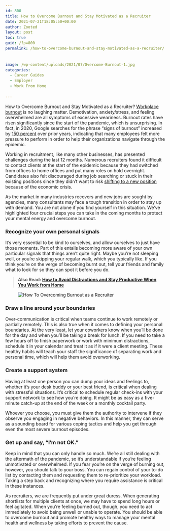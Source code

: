 ```yaml
---
id: 800
title: How to Overcome Burnout and Stay Motivated as a Recruiter
date: 2021-07-21T18:05:50+00:00
author: Zooted
layout: post
toc: true
guid: /?p=800
permalink: /how-to-overcome-burnout-and-stay-motivated-as-a-recruiter/


image: /wp-content/uploads/2021/07/Overcome-Burnout-1.jpg
categories:
  - Career Guides
  - Employer
  - Work From Home
 
---
```

How to Overcome Burnout and Stay Motivated as a Recruiter? [Workplace burnout](/how-to-overcome-workplace-burnout/) is no laughing matter. Demotivation, anxiety/stress, and feeling overwhelmed are all symptoms of excessive weariness. Burnout rates have risen significantly since the start of the pandemic, which is unsurprising. In fact, in 2020, Google searches for the phrase &#8220;signs of burnout&#8221; increased by [150 percent](https://www.thehrdirector.com/business-news/diversity-and-equality-inclusion/uk-heading-towards-burnout-breakpoint/) over prior years, indicating that many employees felt more pressure to perform in order to help their organizations navigate through the epidemic.

Working in recruitment, like many other businesses, has presented challenges during the last 12 months. Numerous recruiters found it difficult to contact clients at the start of the epidemic because they had switched from offices to home offices and put many roles on hold overnight. Candidates also felt discouraged during job searching or stuck in their existing positions since they didn&#8217;t want to risk [shifting to a new position](/how-to-changing-career-without-losing-your-mind-or-yourself/) because of the economic crisis.

As the market in many industries recovers and new jobs are sought by agencies, many consultants may face a tough transition in order to stay up with demand. You are not alone if you find yourself in this situation. We&#8217;ve highlighted four crucial steps you can take in the coming months to protect your mental energy and overcome burnout.

### **Recognize your own personal signals**

It&#8217;s very essential to be kind to ourselves, and allow ourselves to just have those moments. Part of this entails becoming more aware of your own particular signals that things aren&#8217;t quite right. Maybe you&#8217;re not sleeping well, or you&#8217;re skipping your regular walk, which you typically like. If you think you&#8217;re on the verge of becoming burnt out, tell your friends and family what to look for so they can spot it before you do.

 
<blockquote class="wp-block-quote">
  <p>
    <strong>Also Read: <a href="/how-to-avoid-distractions-and-stay-productive-when-you-work-from-home/">How to Avoid Distractions and Stay Productive When You Work from Home</a></strong>
  </p>
</blockquote>


<figure class="wp-block-image size-large">

<img loading="lazy" width="768" height="765" src="/wp-content/uploads/2021/07/Overcome-Burnout.jpg" alt="How To Overcoming Burnout as a Recruiter" class="wp-image-801" srcset="/wp-content/uploads/2021/07/Overcome-Burnout.jpg 768w, /wp-content/uploads/2021/07/Overcome-Burnout-300x300.jpg 300w, /wp-content/uploads/2021/07/Overcome-Burnout-150x150.jpg 150w" sizes="(max-width: 768px) 100vw, 768px" /> </figure> 



### **Draw a line around your boundaries**

Over-communication is critical when teams continue to work remotely or partially remotely. This is also true when it comes to defining your personal boundaries. At the very least, let your coworkers know when you&#8217;ll be done for the day and when you&#8217;ll be taking a break for lunch. If you need to take a few hours off to finish paperwork or work with minimum distractions, schedule it in your calendar and treat it as if it were a client meeting. These healthy habits will teach your staff the significance of separating work and personal time, which will help them avoid overworking.

### **Create a support system**

Having at least one person you can dump your ideas and feelings to, whether it&#8217;s your desk buddy or your best friend, is critical when dealing with stressful situations. It&#8217;s critical to schedule regular check-ins with your support network to see how you&#8217;re doing. It might be as easy as a five-minute catch-up at the end of the week or a monthly cocktail party.

Whoever you choose, you must give them the authority to intervene if they observe you engaging in negative behaviors. In this manner, they can serve as a sounding board for various coping tactics and help you get through even the most severe burnout episodes.

### **Get up and say, &#8220;I&#8217;m not OK.&#8221;**

Keep in mind that you can only handle so much. We&#8217;re all still dealing with the aftermath of the pandemic, so it&#8217;s understandable if you&#8217;re feeling unmotivated or overwhelmed. If you fear you&#8217;re on the verge of burning out, however, you should talk to your boss. You can regain control of your to-do list by contacting them and requesting them to re-prioritize your workload. Taking a step back and recognizing where you require assistance is critical in these instances.



As recruiters, we are frequently put under great duress. When generating shortlists for multiple clients at once, we may have to spend long hours or feel agitated. When you&#8217;re feeling burned out, though, you need to act immediately to avoid being unwell or unable to operate. You should be able to overcome burnout and promote healthy ways to manage your mental health and wellness by taking efforts to prevent the cause.
